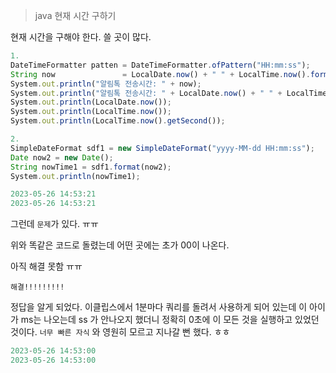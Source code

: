 > java 현재 시간 구하기
> 

현재 시간을 구해야 한다. 쓸 곳이 많다.

```jsx
1.
DateTimeFormatter patten = DateTimeFormatter.ofPattern("HH:mm:ss");               //시간 패턴
String now               = LocalDate.now() + " " + LocalTime.now().format(patten);//전송일시
System.out.println("알림톡 전송시간: " + now);
System.out.println("알림톡 전송시간: " + LocalDate.now() + " " + LocalTime.now().format(patten));
System.out.println(LocalDate.now());
System.out.println(LocalTime.now());
System.out.println(LocalTime.now().getSecond());

2.
SimpleDateFormat sdf1 = new SimpleDateFormat("yyyy-MM-dd HH:mm:ss");    
Date now2 = new Date();
String nowTime1 = sdf1.format(now2);
System.out.println(nowTime1);
```

```jsx
2023-05-26 14:53:21
2023-05-26 14:53:21
```

그런데 `문제`가 있다. ㅠㅠ

위와 똑같은 코드로 돌렸는데 어떤 곳에는 초가 00이 나온다. 

아직 해결 못함 ㅠㅠ

`해결!!!!!!!!!`

정답을 알게 되었다. 이클립스에서 1분마다 쿼리를 돌려서 사용하게 되어 있는데 이 아이가 ms는 나오는데 ss 가 안나오지 했더니 정확히 0초에 이 모든 것을 실행하고 있었던 것이다. 
`너무 빠른 자식`
와 영원히 모르고 지나갈 뻔 했다. ㅎㅎ

```jsx
2023-05-26 14:53:00
2023-05-26 14:53:00
```
